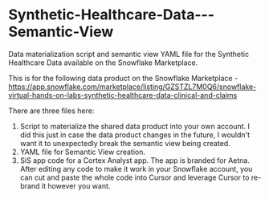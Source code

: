 # Synthetic-Healthcare-Data---Semantic-View
Data materialization script and semantic view YAML file for the Synthetic Healthcare Data available on the Snowflake Marketplace.

This is for the following data product on the Snowflake Marketplace - https://app.snowflake.com/marketplace/listing/GZSTZL7M0Q6/snowflake-virtual-hands-on-labs-synthetic-healthcare-data-clinical-and-claims

There are three files here:

1. Script to materialize the shared data product into your own account.  I did this just in case the data product changes in the future, I wouldn't want it to unexpectedly break the semantic view being created.
2. YAML file for Semantic View creation.
3. SiS app code for a Cortex Analyst app.  The app is branded for Aetna.  After editing any code to make it work in your Snowflake account, you can cut and paste the whole code into Cursor and leverage Cursor to re-brand it however you want.



